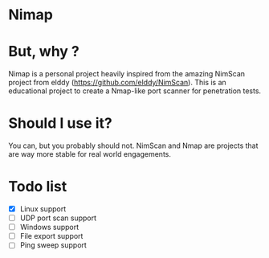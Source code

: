 # Nimap

# But, why ?
Nimap is a personal project heavily inspired from the amazing NimScan project from elddy (https://github.com/elddy/NimScan). This is an educational project to create a Nmap-like port scanner for penetration tests.

# Should I use it?
You can, but you probably should not. NimScan and Nmap are projects that are way more stable for real world engagements.

# Todo list
- [x] Linux support
- [ ] UDP port scan support
- [ ] Windows support  
- [ ] File export support
- [ ] Ping sweep support
